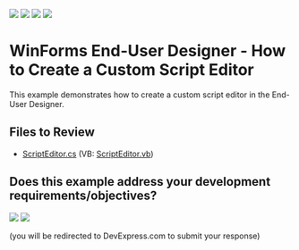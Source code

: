 <!-- default badges list -->
![](https://img.shields.io/endpoint?url=https://codecentral.devexpress.com/api/v1/VersionRange/128604846/23.2.2%2B)
[![](https://img.shields.io/badge/Open_in_DevExpress_Support_Center-FF7200?style=flat-square&logo=DevExpress&logoColor=white)](https://supportcenter.devexpress.com/ticket/details/T222490)
[![](https://img.shields.io/badge/📖_How_to_use_DevExpress_Examples-e9f6fc?style=flat-square)](https://docs.devexpress.com/GeneralInformation/403183)
[![](https://img.shields.io/badge/💬_Leave_Feedback-feecdd?style=flat-square)](#does-this-example-address-your-development-requirementsobjectives)
<!-- default badges end -->
# WinForms End-User Designer - How to Create a Custom Script Editor

This example demonstrates how to create a custom script editor in the End-User Designer.

## Files to Review

* [ScriptEditor.cs](./CS/ScriptEditor.cs) (VB: [ScriptEditor.vb](./VB/ScriptEditor.vb))
<!-- feedback -->
## Does this example address your development requirements/objectives?

[<img src="https://www.devexpress.com/support/examples/i/yes-button.svg"/>](https://www.devexpress.com/support/examples/survey.xml?utm_source=github&utm_campaign=winforms-reporting-create-a-custom-script-editor-designer&~~~was_helpful=yes) [<img src="https://www.devexpress.com/support/examples/i/no-button.svg"/>](https://www.devexpress.com/support/examples/survey.xml?utm_source=github&utm_campaign=winforms-reporting-create-a-custom-script-editor-designer&~~~was_helpful=no)

(you will be redirected to DevExpress.com to submit your response)
<!-- feedback end -->
